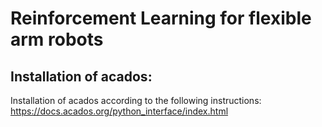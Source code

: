# Reinforcement Learning for flexible arm robots

## Installation of acados:
Installation of acados according to the following instructions:
https://docs.acados.org/python_interface/index.html
